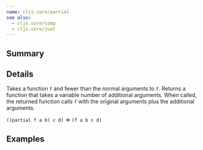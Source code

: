 ```yaml
---
name: cljs.core/partial
see also:
  - cljs.core/comp
  - cljs.core/juxt
---
```


## Summary

## Details

Takes a function `f` and fewer than the normal arguments to `f`. Returns a
function that takes a variable number of additional arguments. When called, the
returned function calls `f` with the original arguments plus the additional
arguments.

`((partial f a b) c d)` => `(f a b c d)`

## Examples
